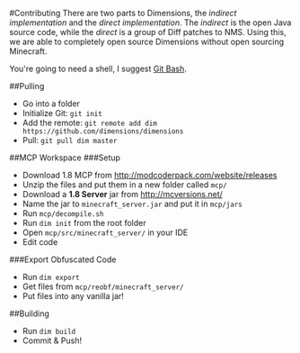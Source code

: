 #Contributing
There are two parts to Dimensions, the *indirect implementation* and the *direct implementation*. The *indirect* is the open Java source code, while the *direct* is a group of Diff patches to NMS. Using this, we are able to completely open source Dimensions without open sourcing Minecraft.

You're going to need a shell, I suggest [Git Bash](http://git-scm.com/downloads).

##Pulling
* Go into a folder
* Initialize Git: `git init`
* Add the remote: `git remote add dim https://github.com/dimensions/dimensions`
* Pull: `git pull dim master`


##MCP Workspace
###Setup
* Download 1.8 MCP from http://modcoderpack.com/website/releases
* Unzip the files and put them in a new folder called `mcp/`
* Download a **1.8 Server** jar from http://mcversions.net/
* Name the jar to `minecraft_server.jar` and put it in `mcp/jars`
* Run `mcp/decompile.sh`
* Run `dim init` from the root folder
* Open `mcp/src/minecraft_server/` in your IDE
* Edit code

###Export Obfuscated Code
* Run `dim export`
* Get files from `mcp/reobf/minecraft_server/`
* Put files into any vanilla jar!

##Building
* Run `dim build`
* Commit & Push!
